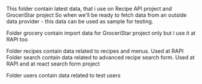 This folder contain latest data, that i use on Recipe API project and GroceriStar project
So when we'll be ready to fetch data from an outside data provider - this data can be used as sample for testing.

Folder grocery contain import data for GroceriStar project only but i use it at RAPI too

Folder recipes contain data related to recipes and menus. Used at RAPI
Folder search contain data related to advanced recipe search form. Used at RAPI and at react search form project

Folder users contain data related to test users
